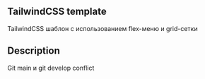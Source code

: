 ## TailwindCSS template
TailwindCSS шаблон с использованием flex-меню и grid-сетки

## Description
Git main и git develop conflict 